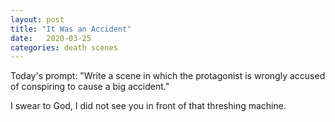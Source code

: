 ```yaml
---
layout: post
title: "It Was an Accident"
date:   2020-03-25
categories: death scenes
---
```

Today's prompt: "Write a scene in which the protagonist is wrongly accused of conspiring to cause a big accident."

I swear to God, I did not see you in front of that threshing machine.
